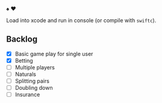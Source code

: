 :spades: :hearts:

Load into xcode and run in console (or compile with `swiftc`).

## Backlog
- [x] Basic game play for single user
- [x] Betting
- [ ] Multiple players
- [ ] Naturals
- [ ] Splitting pairs
- [ ] Doubling down
- [ ] Insurance
